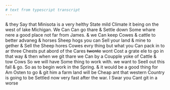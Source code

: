 ```yaml
---
# text from typescript transcript
---
```

& they Say that Minisota is a very helthy State mild Climate it being on the west of lake Michigan. We Can Can go thare & Settle down Some whare nere a good place not far from James. & we Can keep Cowes & cattle to better advaneg & horses Sheep hogs  you can Sell your land & mine to gether & Sell the Sheep hores Cowes evry thing but what you Can pack in to ar three Chests put abord of the Cares ~~twente~~ wont Cost a grate ele to go in that way & then when we git thare we Can by a Coupple yoke of Cattle & tow Cows So we will have Some thing to work with. we want to Seell out this fall & go. So as to begin work in the Spring. & it would be a good thing for Am Osten to go & git him a farm land will be Cheap ant that western Country is going to be Settled now very fast after the war. I Swar you Cant git in a worse